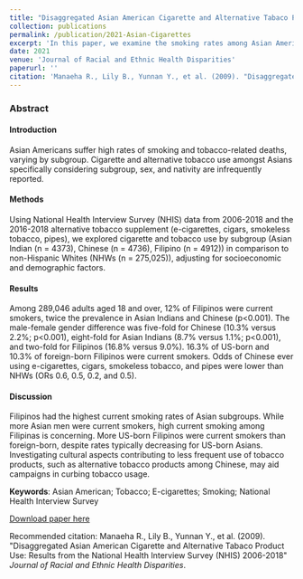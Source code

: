 ```yaml
---
title: "Disaggregated Asian American Cigarette and Alternative Tabaco Product Use: Results from the National Health Interview Survey (NHIS) 2006-2018"
collection: publications
permalink: /publication/2021-Asian-Cigarettes
excerpt: 'In this paper, we examine the smoking rates among Asian Americans which is under-reported in the literature'
date: 2021
venue: 'Journal of Racial and Ethnic Health Disparities'
paperurl: ''
citation: 'Manaeha R., Lily B., Yunnan Y., et al. (2009). "Disaggregated Asian American Cigarette and Alternative Tabaco Product Use: Results from the National Health Interview Survey (NHIS) 2006-2018" <i>Journal of Racial and Ethnic Health Disparities</i>.'
---
```

### Abstract
#### Introduction
Asian Americans suffer high rates of smoking and tobacco-related deaths, varying by subgroup. Cigarette and alternative tobacco use amongst Asians specifically considering subgroup, sex, and nativity are infrequently reported.

#### Methods
Using National Health Interview Survey (NHIS) data from 2006-2018 and the 2016-2018 alternative tobacco supplement (e-cigarettes, cigars, smokeless tobacco, pipes), we explored cigarette and tobacco use by subgroup (Asian Indian (n = 4373), Chinese (n = 4736), Filipino (n = 4912)) in comparison to non-Hispanic Whites (NHWs (n = 275,025)), adjusting for socioeconomic and demographic factors.

#### Results
Among 289,046 adults aged 18 and over, 12% of Filipinos were current smokers, twice the prevalence in Asian Indians and Chinese (p<0.001). The male-female gender difference was five-fold for Chinese (10.3% versus 2.2%; p<0.001), eight-fold for Asian Indians (8.7% versus 1.1%; p<0.001), and two-fold for Filipinos (16.8% versus 9.0%). 16.3% of US-born and 10.3% of foreign-born Filipinos were current smokers. Odds of Chinese ever using e-cigarettes, cigars, smokeless tobacco, and pipes were lower than NHWs (ORs 0.6, 0.5, 0.2, and 0.5).

#### Discussion
Filipinos had the highest current smoking rates of Asian subgroups. While more Asian men were current smokers, high current smoking among Filipinas is concerning. More US-born Filipinos were current smokers than foreign-born, despite rates typically decreasing for US-born Asians. Investigating cultural aspects contributing to less frequent use of tobacco products, such as alternative tobacco products among Chinese, may aid campaigns in curbing tobacco usage.

**Keywords**: Asian American; Tobacco; E-cigarettes; Smoking; National Health Interview Survey

[Download paper here](http://academicpages.github.io/files/paper1.pdf)

Recommended citation: Manaeha R., Lily B., Yunnan Y., et al. (2009). "Disaggregated Asian American Cigarette and Alternative Tabaco Product Use: Results from the National Health Interview Survey (NHIS) 2006-2018" <i>Journal of Racial and Ethnic Health Disparities</i>.
